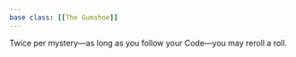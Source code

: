 ```yaml
---
base class: [[The Gumshoe]]
---
```

Twice per mystery—as long as you follow your Code—you may reroll a roll.
